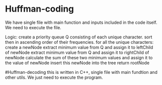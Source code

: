 # Huffman-coding

We have single file with main function and inputs included in the code itself. We need to execute the file. 

Logic:
create a priority queue Q consisting of each unique character.
sort then in ascending order of their frequencies.
for all the unique characters:
    create a newNode
    extract minimum value from Q and assign it to leftChild of newNode
    extract minimum value from Q and assign it to rightChild of newNode
    calculate the sum of these two minimum values and assign it to the value of newNode
    insert this newNode into the tree
return rootNode


#Huffman-decoding
this is written in C++, single file with main fundtion and other utils. We just need to execute the program.
